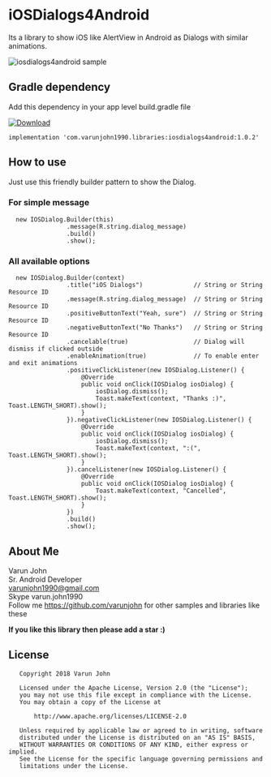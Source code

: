 # iOSDialogs4Android
Its a library to show iOS like AlertView in Android as Dialogs with similar animations.

![iosdialogs4android sample](https://user-images.githubusercontent.com/24667361/45210567-9abd8c80-b2ad-11e8-8e49-f35eb09d9e3b.gif)

## Gradle dependency

Add this dependency in your app level build.gradle file

[ ![Download](https://api.bintray.com/packages/varunjohn1990/Maven/iosdialogs4android/images/download.svg) ](https://bintray.com/varunjohn1990/Maven/iosdialogs4android/_latestVersion)

```
implementation 'com.varunjohn1990.libraries:iosdialogs4android:1.0.2'
```



## How to use

Just use this friendly builder pattern to show the Dialog. 

### For simple message
```
  new IOSDialog.Builder(this)
                .message(R.string.dialog_message)
                .build()
                .show();
```

### All available options

```
  new IOSDialog.Builder(context)
                .title("iOS Dialogs")              // String or String Resource ID
                .message(R.string.dialog_message)  // String or String Resource ID
                .positiveButtonText("Yeah, sure")  // String or String Resource ID
                .negativeButtonText("No Thanks")   // String or String Resource ID
                .cancelable(true)                  // Dialog will dismiss if clicked outside
                .enableAnimation(true)             // To enable enter and exit animations
                .positiveClickListener(new IOSDialog.Listener() {
                    @Override
                    public void onClick(IOSDialog iosDialog) {
                        iosDialog.dismiss();
                        Toast.makeText(context, "Thanks :)", Toast.LENGTH_SHORT).show();
                    }
                }).negativeClickListener(new IOSDialog.Listener() {
                    @Override
                    public void onClick(IOSDialog iosDialog) {
                        iosDialog.dismiss();
                        Toast.makeText(context, ":(", Toast.LENGTH_SHORT).show();
                    }
                }).cancelListener(new IOSDialog.Listener() {
                    @Override
                    public void onClick(IOSDialog iosDialog) {
                        Toast.makeText(context, "Cancelled", Toast.LENGTH_SHORT).show();
                    }
                })
                .build()
                .show();
```


## About Me

Varun John<br />
Sr. Android Developer<br />
varunjohn1990@gmail.com<br />
Skype varun.john1990<br />
Follow me https://github.com/varunjohn for other samples and libraries like these

**If you like this library then please add a star :)**


## License
```
   Copyright 2018 Varun John

   Licensed under the Apache License, Version 2.0 (the "License");
   you may not use this file except in compliance with the License.
   You may obtain a copy of the License at

       http://www.apache.org/licenses/LICENSE-2.0

   Unless required by applicable law or agreed to in writing, software
   distributed under the License is distributed on an "AS IS" BASIS,
   WITHOUT WARRANTIES OR CONDITIONS OF ANY KIND, either express or implied.
   See the License for the specific language governing permissions and
   limitations under the License.
```
